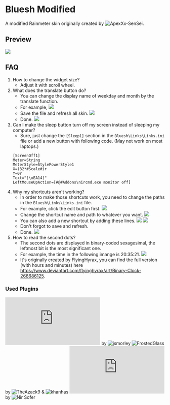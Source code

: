 # Bluesh Modified
 A modified Rainmeter skin originally created by ![ApexXx-SenSei](https://www.deviantart.com/apexxx-sensei).
 
## Preview
![](https://i.imgur.com/fVOGLsI.jpg)

## FAQ
1. How to change the widget size?
    * Adjust it with scroll wheel.
2. What does the translate button do?
    * You can change the display name of weekday and month by the translate function.
    * For example,
    ![](https://i.imgur.com/q5YaKXa.png)
    * Save the file and refresh all skin.
    ![](https://i.imgur.com/ry3h9l8.png)
    * Done.
    ![](https://i.imgur.com/SSNnRsf.png)
3. Can I make the sleep button turn off my screen instead of sleeping my computer?
    * Sure, just change the `[Sleep1]` section in the `Bluesh\Links\Links.ini` file or add a new button with following code. (May not work on most laptops.)
    ```
    [ScreenOff1]
    Meter=String
    MeterStyle=StylePowerStyle1
    X=(32*#Scale#)r
    Y=0r
    Text="[\xEA14]"
    LeftMouseUpAction=[#@#Addons\nircmd.exe monitor off]
    ```
4. Why my shortcuts aren't working?
    * In order to make those shortcuts work, you need to change the paths in the `Bluesh\Links\Links.ini` file.
    * For example, click the edit button first.
    ![](https://i.imgur.com/qEvH5VZ.png)
    * Change the shortcut name and path to whatever you want.
    ![](https://i.imgur.com/RHlkJSE.png)
    * You can also add a new shortcut by adding these lines.
    ![](https://i.imgur.com/VrLQBnP.png)
    ![](https://i.imgur.com/t5vJ1aw.png)
    * Don't forgot to save and refresh.
    * Done.
    ![](https://i.imgur.com/cF7yE9g.png)
5. How to read the second dots?
    * The second dots are displayed in binary-coded sexagesimal, the leftmost bit is the most significant one.
    * For example, the time in the following imange is 20:35:21.
    ![](https://i.imgur.com/CCKa5DF.png)
    * It's originally created by FlyingHyrax, you can find the full version (with hours and minutes) here https://www.deviantart.com/flyinghyrax/art/Binary-Clock-266686125.

### Used Plugins
![RainRGB](https://forum.rainmeter.net/viewtopic.php?f=18&t=6215) by ![jsmorley](https://www.deviantart.com/jsmorley)
![FrostedGlass](https://github.com/khanhas/FrostedGlass) by ![TheAzack9](github.com/TheAzack9) & ![khanhas](https://github.com/khanhas)
![NirCmd](https://www.nirsoft.net/utils/nircmd.html) by ![Nir Sofer](nirsoft.net)
